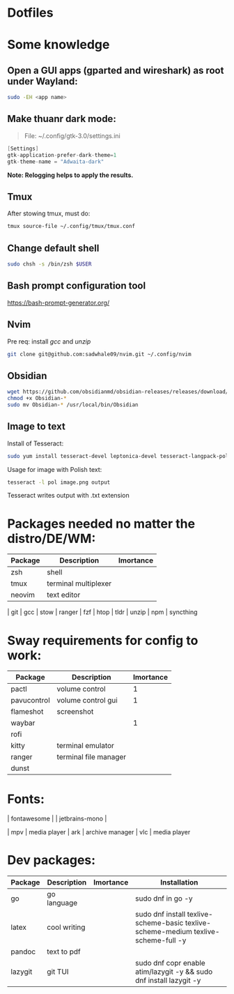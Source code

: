 # Dotfiles

# Some knowledge

## Open a GUI apps (gparted and wireshark) as root under Wayland:
```sh
sudo -EH <app name>
```

## Make thuanr dark mode:
> File: ~/.config/gtk-3.0/settings.ini

```c
[Settings]
gtk-application-prefer-dark-theme=1
gtk-theme-name = "Adwaita-dark"
```

**Note: Relogging helps to apply the results.**

## Tmux
After stowing tmux, must do:
```sh
tmux source-file ~/.config/tmux/tmux.conf
```


## Change default shell
```sh
sudo chsh -s /bin/zsh $USER
```

## Bash prompt configuration tool
https://bash-prompt-generator.org/

## Nvim
Pre req: install *gcc* and *unzip*
```sh
git clone git@github.com:sadwhale09/nvim.git ~/.config/nvim
```

## Obsidian
```sh
wget https://github.com/obsidianmd/obsidian-releases/releases/download/v1.4.5/Obsidian-1.4.5.AppImage
chmod +x Obsidian-*
sudo mv Obsidian-* /usr/local/bin/Obsidian
```

## Image to text
Install of Tesseract:
```sh
sudo yum install tesseract-devel leptonica-devel tesseract-langpack-pol
```

Usage for image with Polish text:
```sh
tesseract -l pol image.png output
```
Tesseract writes output with .txt extension


# Packages needed no matter the distro/DE/WM:

| Package       | Description          | Imortance  |
|---------------|----------------------|------------|
| zsh | shell
| tmux | terminal multiplexer
| neovim | text editor

| git
| gcc
| stow
| ranger
| fzf
| htop
| tldr
| unzip
| npm
| syncthing




# Sway requirements for config to work:

| Package       | Description           | Imortance  |
|---------------|-----------------------|------------|
| pactl         | volume control        | 1          |
| pavucontrol   | volume control gui    | 1          |
| flameshot     | screenshot            |            |
| waybar        |                       | 1          |
| rofi          |                       |            |
| kitty         | terminal emulator     |            |
| ranger        | terminal file manager |            |
| dunst         |                       |            |

# Fonts:

| fontawesome |
| jetbrains-mono |




| mpv | media player
| ark | archive manager
| vlc | media player


# Dev packages:

| Package       | Description          | Imortance  | Installation |
|---------------|----------------------|------------|--------------|
| go            | go language          |            | sudo dnf in go -y |
| latex         | cool writing         |            | sudo dnf install texlive-scheme-basic texlive-scheme-medium texlive-scheme-full -y |
| pandoc        | text to pdf          |            |              |                                             
| lazygit       | git TUI              |            | sudo dnf copr enable atim/lazygit -y && sudo dnf install lazygit -y |


